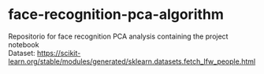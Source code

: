 # face-recognition-pca-algorithm

Repositorio for face recognition PCA analysis containing the project notebook  
Dataset: https://scikit-learn.org/stable/modules/generated/sklearn.datasets.fetch_lfw_people.html
